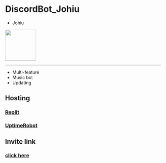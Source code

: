 # DiscordBot_Johiu

- Johíu

<img src="logo.png" width="100" height="100"/>

---

- Multi-feature
- Music bot
- Updating

## Hosting

### [Replit](https://replit.com/)

### [UptimeRobot](https://uptimerobot.com/)

## Invite link

### [click here](https://discord.com/oauth2/authorize?client_id=912789977153282109&permissions=8&scope=bot)
